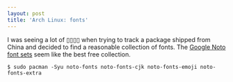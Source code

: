 ```yaml
---
layout: post
title: 'Arch Linux: fonts'
---
```


I was seeing a lot of &#9647;&#9647;&#9647;&#9647; when trying to track a package shipped from China and decided to find a reasonable collection of fonts. The [Google Noto font sets](https://www.google.com/get/noto/) seem like the best free collection. 

```
$ sudo pacman -Syu noto-fonts noto-fonts-cjk noto-fonts-emoji noto-fonts-extra
```
